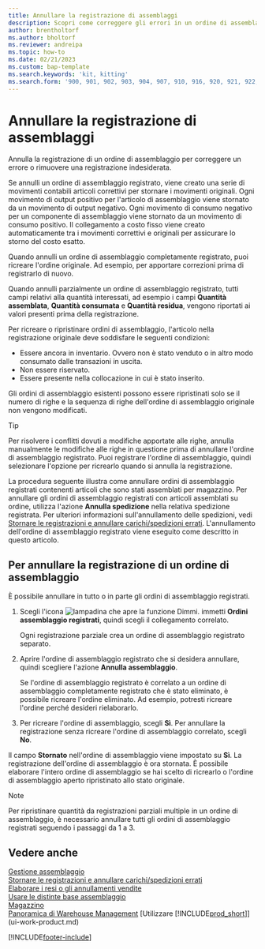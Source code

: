 ```yaml
---
title: Annullare la registrazione di assemblaggi
description: Scopri come correggere gli errori in un ordine di assemblaggio registrato.
author: brentholtorf
ms.author: bholtorf
ms.reviewer: andreipa
ms.topic: how-to
ms.date: 02/21/2023
ms.custom: bap-template
ms.search.keywords: 'kit, kitting'
ms.search.form: '900, 901, 902, 903, 904, 907, 910, 916, 920, 921, 922, 923, 940, 941, 942, 930, 931, 932, 914, 915, 905'
---
```

# Annullare la registrazione di assemblaggi

Annulla la registrazione di un ordine di assemblaggio per correggere un errore o rimuovere una registrazione indesiderata.

Se annulli un ordine di assemblaggio registrato, viene creato una serie di movimenti contabili articoli correttivi per stornare i movimenti originali. Ogni movimento di output positivo per l'articolo di assemblaggio viene stornato da un movimento di output negativo. Ogni movimento di consumo negativo per un componente di assemblaggio viene stornato da un movimento di consumo positivo. Il collegamento a costo fisso viene creato automaticamente tra i movimenti correttivi e originali per assicurare lo storno del costo esatto.  

Quando annulli un ordine di assemblaggio completamente registrato, puoi ricreare l'ordine originale. Ad esempio, per apportare correzioni prima di registrarlo di nuovo.  

Quando annulli parzialmente un ordine di assemblaggio registrato, tutti campi relativi alla quantità interessati, ad esempio i campi **Quantità assemblata**, **Quantità consumata** e **Quantità residua**, vengono riportati ai valori presenti prima della registrazione.  

Per ricreare o ripristinare ordini di assemblaggio, l'articolo nella registrazione originale deve soddisfare le seguenti condizioni:  

* Essere ancora in inventario. Ovvero non è stato venduto o in altro modo consumato dalle transazioni in uscita.  
* Non essere riservato.  
* Essere presente nella collocazione in cui è stato inserito.  

Gli ordini di assemblaggio esistenti possono essere ripristinati solo se il numero di righe e la sequenza di righe dell'ordine di assemblaggio originale non vengono modificati.  

> [!TIP]  
> Per risolvere i conflitti dovuti a modifiche apportate alle righe, annulla manualmente le modifiche alle righe in questione prima di annullare l'ordine di assemblaggio registrato. Puoi registrare l'ordine di assemblaggio, quindi selezionare l'opzione per ricrearlo quando si annulla la registrazione.  

La procedura seguente illustra come annullare ordini di assemblaggio registrati contenenti articoli che sono stati assemblati per magazzino. Per annullare gli ordini di assemblaggio registrati con articoli assemblati su ordine, utilizza l'azione **Annulla spedizione** nella relativa spedizione registrata. Per ulteriori informazioni sull'annullamento delle spedizioni, vedi [Stornare le registrazioni e annullare carichi/spedizioni errati](finance-how-reverse-journal-posting.md). L'annullamento dell'ordine di assemblaggio registrato viene eseguito come descritto in questo articolo.  

## Per annullare la registrazione di un ordine di assemblaggio

È possibile annullare in tutto o in parte gli ordini di assemblaggio registrati.

1. Scegli l'icona ![lampadina che apre la funzione Dimmi.](media/ui-search/search_small.png "Dimmi cosa vuoi fare") immetti **Ordini assemblaggio registrati**, quindi scegli il collegamento correlato.  

   Ogni registrazione parziale crea un ordine di assemblaggio registrato separato.  
2. Aprire l'ordine di assemblaggio registrato che si desidera annullare, quindi scegliere l'azione **Annulla assemblaggio**.  

    Se l'ordine di assemblaggio registrato è correlato a un ordine di assemblaggio completamente registrato che è stato eliminato, è possibile ricreare l'ordine eliminato. Ad esempio, potresti ricreare l'ordine perché desideri rielaborarlo.  
3. Per ricreare l'ordine di assemblaggio, scegli **Sì**. Per annullare la registrazione senza ricreare l'ordine di assemblaggio correlato, scegli **No**.  

Il campo **Stornato** nell'ordine di assemblaggio viene impostato su **Sì**. La registrazione dell'ordine di assemblaggio è ora stornata. È possibile elaborare l'intero ordine di assemblaggio se hai scelto di ricrearlo o l'ordine di assemblaggio aperto ripristinato allo stato originale.  

> [!NOTE]  
> Per ripristinare quantità da registrazioni parziali multiple in un ordine di assemblaggio, è necessario annullare tutti gli ordini di assemblaggio registrati seguendo i passaggi da 1 a 3.  

## Vedere anche

[Gestione assemblaggio](assembly-assemble-items.md)  
[Stornare le registrazioni e annullare carichi/spedizioni errati](finance-how-reverse-journal-posting.md)  
[Elaborare i resi o gli annullamenti vendite](sales-how-process-sales-returns-cancellations.md)  
[Usare le distinte base assemblaggio](assembly-how-work-assembly-boms.md)  
[Magazzino](inventory-manage-inventory.md)  
[Panoramica di Warehouse Management](design-details-warehouse-management.md)
[Utilizzare [!INCLUDE[prod_short](includes/prod_short.md)]](ui-work-product.md)


[!INCLUDE[footer-include](includes/footer-banner.md)]